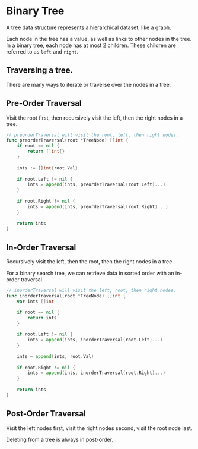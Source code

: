 # Binary Tree

A tree data structure represents a hierarchical dataset, like a graph.

Each node in the tree has a value, as well as links to other nodes in the tree. In a binary tree, each node has at most 2 children. These children are referred to as `left` and `right`.

## Traversing a tree.

There are many ways to iterate or traverse over the nodes in a tree.

## Pre-Order Traversal

Visit the root first, then recursively visit the left, then the right nodes in a tree.

```go
// preorderTraversal will visit the root, left, then right nodes.
func preorderTraversal(root *TreeNode) []int {
    if root == nil {
        return []int{}
    }
    
    ints := []int{root.Val}
    
    if root.Left != nil {
        ints = append(ints, preorderTraversal(root.Left)...)
    }
    
    if root.Right != nil {
        ints = append(ints, preorderTraversal(root.Right)...)
    }
    
    return ints
}
```

## In-Order Traversal

Recursively visit the left, then the root, then the right nodes in a tree.

For a binary search tree, we can retrieve data in sorted order with an in-order traversal.

```go
// inorderTraversal will visit the left, root, then right nodes.
func inorderTraversal(root *TreeNode) []int {
    var ints []int

    if root == nil {
        return ints
    }
    
    if root.Left != nil {
        ints = append(ints, inorderTraversal(root.Left)...)
    }
    
    ints = append(ints, root.Val)
    
    if root.Right != nil {
        ints = append(ints, inorderTraversal(root.Right)...)
    }
    
    return ints
}
```

## Post-Order Traversal

Visit the left nodes first, visit the right nodes second, visit the root node last.

Deleting from a tree is always in post-order.


